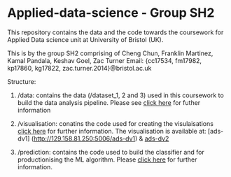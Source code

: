 # Applied-data-science - Group SH2
This repository contains the data and the code towards the coursework for Applied Data science unit at University of Bristol (UK).

This is by the group SH2 comprising of Cheng Chun, Franklin Martinez, Kamal Pandala, Keshav Goel, Zac Turner
Email: {cc17534, fm17982, kp17860, kg17822, zac.turner.2014}@bristol.ac.uk

Structure:
1) /data: contains the data (/dataset_1, 2 and 3) used in this coursework to build the data analysis pipeline. Please see [click here](https://github.com/ZacTurner/applied-data-science/tree/master/data#datasets) for futher information

2) /visualisation: conatins the code used for creating the visulaisations [click here](https://github.com/ZacTurner/applied-data-science/tree/master/visualisation#data-visualization) for further information.
  The visualisation is available at: [ads-dv1] (http://129.158.81.250:5006/ads-dv1) & [ads-dv2](http://129.158.81.250:5006/ads-dv2)

3) /prediction: contains the code used to build the classifier and for productionising the ML algorithm. Please [click here](https://github.com/ZacTurner/applied-data-science/tree/master/prediction#prediction) for further information.
